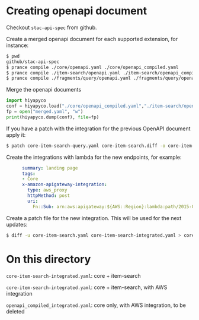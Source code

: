 # Creating openapi document

Checkout ```stac-api-spec``` from github.

Create a merged openapi document for each supported extension, for instance:
```bash
$ pwd
github/stac-api-spec
$ prance compile ./core/openapi.yaml ./core/openapi_compiled.yaml
$ prance compile ./item-search/openapi.yaml ./item-search/openapi_compiled.yaml
$ prance compile ./fragments/query/openapi.yaml ./fragments/query/openapi_compiled.yaml
```

Merge the openapi documents
```python
import hiyapyco
conf = hiyapyco.load("./core/openapi_compiled.yaml","./item-search/openapi_compiled.yaml","./fragments/query/openapi_compiled.yaml",method=hiyapyco.METHOD_MERGE)
fp = open("merged.yaml", "w")
print(hiyapyco.dump(conf), file=fp)
```

If you have a patch with the integration for the previous OpenAPI document apply it:
```bash
$ patch core-item-search-query.yaml core-item-search.diff -o core-item-search-query-integrated.yaml
```

Create the integrations with lambda for the new endpoints, for example:
```yaml
      summary: landing page
      tags:
      - Core
      x-amazon-apigateway-integration:
        type: aws_proxy
        httpMethod: post
        uri:
          Fn::Sub: arn:aws:apigateway:${AWS::Region}:lambda:path/2015-03-31/functions/${LandingEndpointLambda.Arn}/invocations
```


Create a patch file for the new integration. This will be used for the next updates:
```bash
$ diff -u core-item-search.yaml core-item-search-integrated.yaml > core-item-search.diff
```

# On this directory

```core-item-search-integrated.yaml```: core + item-search

```core-item-search-integrated.yaml```: core + item-search, with AWS integration

```openapi_compiled_integrated.yaml```: core only, with AWS integration, to be deleted
